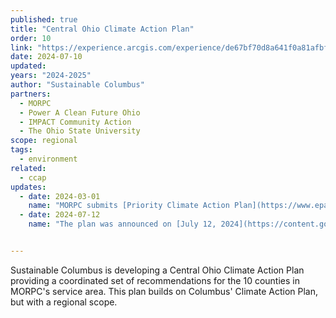 ```yaml
---
published: true
title: "Central Ohio Climate Action Plan"
order: 10
link: "https://experience.arcgis.com/experience/de67bf70d8a641f0a81afbfce5051c0f"
date: 2024-07-10
updated:
years: "2024-2025"
author: "Sustainable Columbus"
partners:
  - MORPC
  - Power A Clean Future Ohio
  - IMPACT Community Action
  - The Ohio State University
scope: regional
tags:
  - environment
related:
  - ccap
updates:
  - date: 2024-03-01
    name: "MORPC submits [Priority Climate Action Plan](https://www.epa.gov/system/files/documents/2024-03/columbus-pcap.pdf), which "
  - date: 2024-07-12
    name: "The plan was announced on [July 12, 2024](https://content.govdelivery.com/accounts/OHCCC/bulletins/3a8363f)"


---
```


Sustainable Columbus is developing a Central Ohio Climate Action Plan providing a coordinated set of recommendations for the 10 counties in MORPC's service area. This plan builds on Columbus' Climate Action Plan, but with a regional scope.
